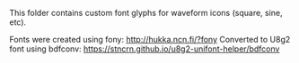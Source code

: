This folder contains custom font glyphs for waveform icons (square, sine, etc).

Fonts were created using fony: http://hukka.ncn.fi/?fony
Converted to U8g2 font using bdfconv: https://stncrn.github.io/u8g2-unifont-helper/bdfconv
